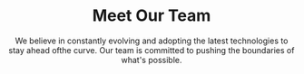 ---
title: "Meet Our Team"
subtitle: "We believe in constantly evolving and adopting the latest technologies to stay ahead ofthe curve. Our team is committed to pushing the boundaries of what's possible."
members:
  - full_name: "Sarah Taranian"
    position: "Creative Director"
    image: "/images/team/member_1.png"
    enable: true
  - full_name: "David Chen"
    position: "Programmer"
    image: "/images/team/member_2.png"
    enable: true
  - full_name: "Alex Smith"
    position: "Lead Developer"
    image: "/images/team/member_3.png"
    enable: true
  - full_name: "Sarah Johnson"
    position: "Marketing Manager"
    image: "/images/team/member_4.png"
    enable: true
  - full_name: "David Brown"
    position: "Product Manager"
    image: "/images/team/member_5.png"
    enable: true
  - full_name: "Emily Wilson"
    position: "UX Designer"
    image: "/images/team/member_6.png"
    enable: true
---